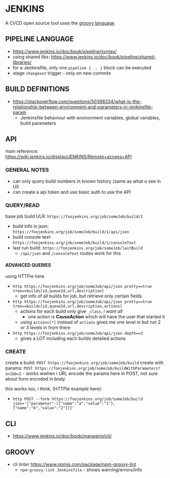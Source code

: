 # JENKINS
A CI/CD open source tool
uses the [groovy language](groovy_cheatsheet.md)

## PIPELINE LANGUAGE
- https://www.jenkins.io/doc/book/pipeline/syntax/
- using shared libs: https://www.jenkins.io/doc/book/pipeline/shared-libraries/
- for a Jenkinsfile, only one `pipeline { .. }` block can be executed
- stage `changeset` trigger - only on new commits

## BUILD DEFINITIONS
- https://stackoverflow.com/questions/50398334/what-is-the-relationship-between-environment-and-parameters-in-jenkinsfile-param
    - Jenkinsfile behaviour with environment variables, global variables, build parameters

## API
main reference: https://wiki.jenkins.io/display/JENKINS/Remote+access+API
### GENERAL NOTES
- can only query build numbers in known history (same as what u see in UI)
- can create a api token and use basic auth to use the API
### QUERY/READ
base job build ULR: `https://foojenkins.org/job/someJob/build/1`
- build info in json: `https://foojenkins.org/job/someJob/build/1/api/json`
- build console text: `https://foojenkins.org/job/someJob/build/1/consoleText`
- last run build: `https://foojenkins.org/job/someJob/lastBuild`
    - `/api/json` and `/consoleText` routes work for this
#### ADVANCED QUERIES
using HTTPie here
- `http https://foojenkins.org/job/someJob/api/json pretty==true tree==builds[id,queueId,url,description]`
    - get info of all builds for job, but retrieve only certain fields
- `http https://foojenkins.org/job/someJob/api/json pretty==true tree==builds[id,queueId,url,description,actions]`
    - actions for each build only give `_class`, _i want all_
        - one action is **CauseAction** which will have the user that started it
    - using `actions[*]` instead of `actions` gives me one level in but not 2 or 3 levels in from there
- `http https://foojenkins.org/job/someJob/api/json depth==3`
     - gives a LOT including each builds detailed actions
### CREATE
create a build: `POST https://foojenkins.org/job/someJob/build`
create with params: `POST https://foojenkins.org/job/someJob/buildWithParameters?a=1&b=2`
    - works wwhen i URL encode the params here in POST, not sure about form encoded in body

this works too, _i think_, (HTTPie example here):
- `http POST --form https://foojenkins.org/job/someJob/build json='{"parameter":[{"name":"a","value":"1"},{"name":"b","value":"2"}]}'`

## CLI
- https://www.jenkins.io/doc/book/managing/cli/

## GROOVY
- cli linter https://www.npmjs.com/package/npm-groovy-lint
    - `npm-groovy-lint Jenkinsfile` - shows warning/errors/info
